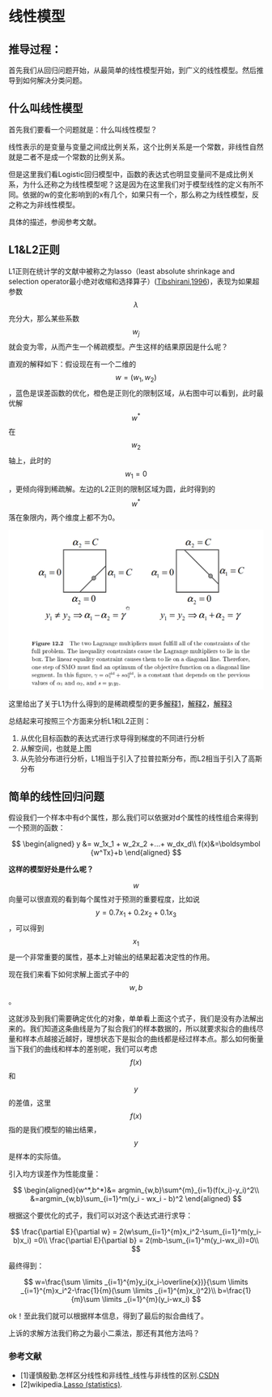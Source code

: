 # 线性模型

## 推导过程：

首先我们从回归问题开始，从最简单的线性模型开始，到广义的线性模型。然后推导到如何解决分类问题。

## 什么叫线性模型

首先我们要看一个问题就是：什么叫线性模型？

线性表示的是变量与变量之间成比例关系，这个比例关系是一个常数，非线性自然就是二者不是成一个常数的比例关系。

但是这里我们看Logistic回归模型中，函数的表达式也明显变量间不是成比例关系，为什么还称之为线性模型呢？这是因为在这里我们对于模型线性的定义有所不同。依据的w的变化影响到的x有几个，如果只有一个，那么称之为线性模型，反之称之为非线性模型。

具体的描述，参阅参考文献。

## L1&L2正则

L1正则在统计学的文献中被称之为lasso（least absolute shrinkage and selection operator最小绝对收缩和选择算子）\([Tibshirani,1996](http://statweb.stanford.edu/~tibs/lasso/lasso.pdf)\)，表现为如果超参数$$\lambda$$充分大，那么某些系数$$w_j$$就会变为零，从而产生一个稀疏模型。产生这样的结果原因是什么呢？

直观的解释如下：假设现在有一个二维的$$w=(w_1, w_2)$$，蓝色是误差函数的优化，橙色是正则化的限制区域，从右图中可以看到，此时最优解$$w^*$$ 在$$w_2$$轴上，此时的$$w_1 = 0$$，更倾向得到稀疏解。左边的L2正则的限制区域为圆，此时得到的$$w^*$$落在象限内，两个维度上都不为0。

![](../.gitbook/assets/image%20%2813%29.png)

这里给出了关于L1为什么得到的是稀疏模型的更多[解释1](https://stats.stackexchange.com/questions/45643/why-l1-norm-for-sparse-models)，[解释2](https://www.zhihu.com/question/37096933)，[解释3](https://blog.csdn.net/fantacy10000/article/details/90647686)

总结起来可按照三个方面来分析L1和L2正则：

1. 从优化目标函数的表达式进行求导得到梯度的不同进行分析
2. 从解空间，也就是上图
3. 从先验分布进行分析，L1相当于引入了拉普拉斯分布，而L2相当于引入了高斯分布

## 简单的线性回归问题

假设我们一个样本中有d个属性，那么我们可以依据对d个属性的线性组合来得到一个预测的函数：

$$
\begin{aligned}
y &= w_1x_1 + w_2x_2 +...+ w_dx_d\\
f(x)&=\boldsymbol {w^Tx}+b
\end{aligned}
$$

**这样的模型好处是什么呢？**

$$w$$向量可以很直观的看到每个属性对于预测的重要程度，比如说$$y=0.7x_1+0.2x_2+0.1x_3$$，可以得到$$x_1$$是一个非常重要的属性，基本上对输出的结果起着决定性的作用。

现在我们来看下如何求解上面式子中的$$w,b$$。

这就涉及到我们需要确定优化的对象，单单看上面这个式子，我们是没有办法解出来的。我们知道这条曲线是为了拟合我们的样本数据的，所以就要求拟合的曲线尽量和样本点越接近越好，理想状态下是拟合的曲线都是经过样本点。那么如何衡量当下我们的曲线和样本的差别呢，我们可以考虑$$f(x)$$和$$y$$的差值，这里$$f(x)$$指的是我们模型的输出结果，$$y$$是样本的实际值。

引入均方误差作为性能度量：

$$
\begin{aligned}(w^*,b^*)&= argmin_{w,b}\sum^{m}_{i=1}(f(x_i)-y_i)^2\\
&=argmin_{w,b}\sum_{i=1}^m(y_i - wx_i - b)^2
\end{aligned}
$$

根据这个要优化的式子，我们可以对这个表达式进行求导：

$$
\frac{\partial E}{\partial w} = 2(w\sum_{i=1}^{m}x_i^2-\sum_{i=1}^m(y_i-b)x_i) =0\\
\frac{\partial E}{\partial b} = 2(mb-\sum_{i=1}^m(y_i-wx_i))=0\\
$$

最终得到：

$$
w=\frac{\sum \limits _{i=1}^{m}y_i(x_i-\overline{x})}{\sum \limits _{i=1}^{m}x_i^2-\frac{1}{m}(\sum \limits _{i=1}^{m}x_i)^2}\\
b=\frac{1}{m}\sum \limits _{i=1}^{m}(y_i-wx_i)
$$

ok！至此我们就可以根据样本信息，得到了最后的拟合曲线了。

上诉的求解方法我们称之为最小二乘法，那还有其他方法吗？





### 参考文献

* \[1\]谨慎殷勤.怎样区分线性和非线性\_线性与非线性的区别.[CSDN](https://blog.csdn.net/weixin_41797870/article/details/85012811)
* \[2\]wikipedia.[Lasso \(statistics\)](https://en.wikipedia.org/wiki/Lasso_%28statistics%29).















